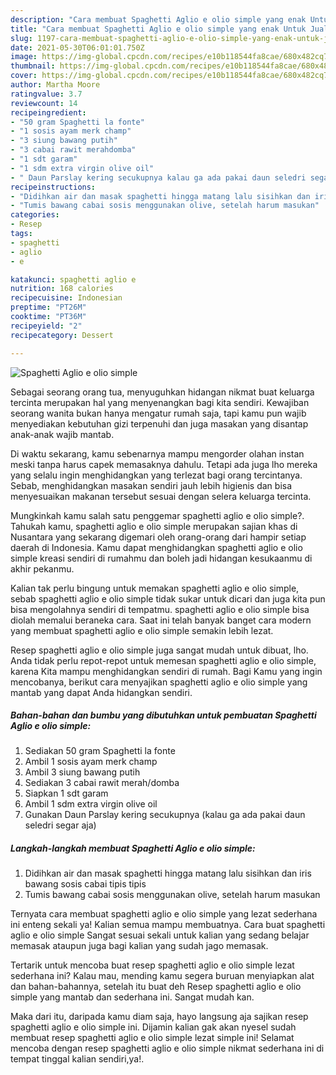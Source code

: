 ```yaml
---
description: "Cara membuat Spaghetti Aglio e olio simple yang enak Untuk Jualan"
title: "Cara membuat Spaghetti Aglio e olio simple yang enak Untuk Jualan"
slug: 1197-cara-membuat-spaghetti-aglio-e-olio-simple-yang-enak-untuk-jualan
date: 2021-05-30T06:01:01.750Z
image: https://img-global.cpcdn.com/recipes/e10b118544fa8cae/680x482cq70/spaghetti-aglio-e-olio-simple-foto-resep-utama.jpg
thumbnail: https://img-global.cpcdn.com/recipes/e10b118544fa8cae/680x482cq70/spaghetti-aglio-e-olio-simple-foto-resep-utama.jpg
cover: https://img-global.cpcdn.com/recipes/e10b118544fa8cae/680x482cq70/spaghetti-aglio-e-olio-simple-foto-resep-utama.jpg
author: Martha Moore
ratingvalue: 3.7
reviewcount: 14
recipeingredient:
- "50 gram Spaghetti la fonte"
- "1 sosis ayam merk champ"
- "3 siung bawang putih"
- "3 cabai rawit merahdomba"
- "1 sdt garam"
- "1 sdm extra virgin olive oil"
- " Daun Parslay kering secukupnya kalau ga ada pakai daun seledri segar aja"
recipeinstructions:
- "Didihkan air dan masak spaghetti hingga matang lalu sisihkan dan iris bawang sosis cabai tipis tipis"
- "Tumis bawang cabai sosis menggunakan olive, setelah harum masukan"
categories:
- Resep
tags:
- spaghetti
- aglio
- e

katakunci: spaghetti aglio e 
nutrition: 168 calories
recipecuisine: Indonesian
preptime: "PT26M"
cooktime: "PT36M"
recipeyield: "2"
recipecategory: Dessert

---
```



![Spaghetti Aglio e olio simple](https://img-global.cpcdn.com/recipes/e10b118544fa8cae/680x482cq70/spaghetti-aglio-e-olio-simple-foto-resep-utama.jpg)

Sebagai seorang orang tua, menyuguhkan hidangan nikmat buat keluarga tercinta merupakan hal yang menyenangkan bagi kita sendiri. Kewajiban seorang  wanita bukan hanya mengatur rumah saja, tapi kamu pun wajib menyediakan kebutuhan gizi terpenuhi dan juga masakan yang disantap anak-anak wajib mantab.

Di waktu  sekarang, kamu sebenarnya mampu mengorder olahan instan meski tanpa harus capek memasaknya dahulu. Tetapi ada juga lho mereka yang selalu ingin menghidangkan yang terlezat bagi orang tercintanya. Sebab, menghidangkan masakan sendiri jauh lebih higienis dan bisa menyesuaikan makanan tersebut sesuai dengan selera keluarga tercinta. 



Mungkinkah kamu salah satu penggemar spaghetti aglio e olio simple?. Tahukah kamu, spaghetti aglio e olio simple merupakan sajian khas di Nusantara yang sekarang digemari oleh orang-orang dari hampir setiap daerah di Indonesia. Kamu dapat menghidangkan spaghetti aglio e olio simple kreasi sendiri di rumahmu dan boleh jadi hidangan kesukaanmu di akhir pekanmu.

Kalian tak perlu bingung untuk memakan spaghetti aglio e olio simple, sebab spaghetti aglio e olio simple tidak sukar untuk dicari dan juga kita pun bisa mengolahnya sendiri di tempatmu. spaghetti aglio e olio simple bisa diolah memalui beraneka cara. Saat ini telah banyak banget cara modern yang membuat spaghetti aglio e olio simple semakin lebih lezat.

Resep spaghetti aglio e olio simple juga sangat mudah untuk dibuat, lho. Anda tidak perlu repot-repot untuk memesan spaghetti aglio e olio simple, karena Kita mampu menghidangkan sendiri di rumah. Bagi Kamu yang ingin mencobanya, berikut cara menyajikan spaghetti aglio e olio simple yang mantab yang dapat Anda hidangkan sendiri.

<!--inarticleads1-->

##### Bahan-bahan dan bumbu yang dibutuhkan untuk pembuatan Spaghetti Aglio e olio simple:

1. Sediakan 50 gram Spaghetti la fonte
1. Ambil 1 sosis ayam merk champ
1. Ambil 3 siung bawang putih
1. Sediakan 3 cabai rawit merah/domba
1. Siapkan 1 sdt garam
1. Ambil 1 sdm extra virgin olive oil
1. Gunakan  Daun Parslay kering secukupnya (kalau ga ada pakai daun seledri segar aja)




<!--inarticleads2-->

##### Langkah-langkah membuat Spaghetti Aglio e olio simple:

1. Didihkan air dan masak spaghetti hingga matang lalu sisihkan dan iris bawang sosis cabai tipis tipis
1. Tumis bawang cabai sosis menggunakan olive, setelah harum masukan




Ternyata cara membuat spaghetti aglio e olio simple yang lezat sederhana ini enteng sekali ya! Kalian semua mampu membuatnya. Cara buat spaghetti aglio e olio simple Sangat sesuai sekali untuk kalian yang sedang belajar memasak ataupun juga bagi kalian yang sudah jago memasak.

Tertarik untuk mencoba buat resep spaghetti aglio e olio simple lezat sederhana ini? Kalau mau, mending kamu segera buruan menyiapkan alat dan bahan-bahannya, setelah itu buat deh Resep spaghetti aglio e olio simple yang mantab dan sederhana ini. Sangat mudah kan. 

Maka dari itu, daripada kamu diam saja, hayo langsung aja sajikan resep spaghetti aglio e olio simple ini. Dijamin kalian gak akan nyesel sudah membuat resep spaghetti aglio e olio simple lezat simple ini! Selamat mencoba dengan resep spaghetti aglio e olio simple nikmat sederhana ini di tempat tinggal kalian sendiri,ya!.

